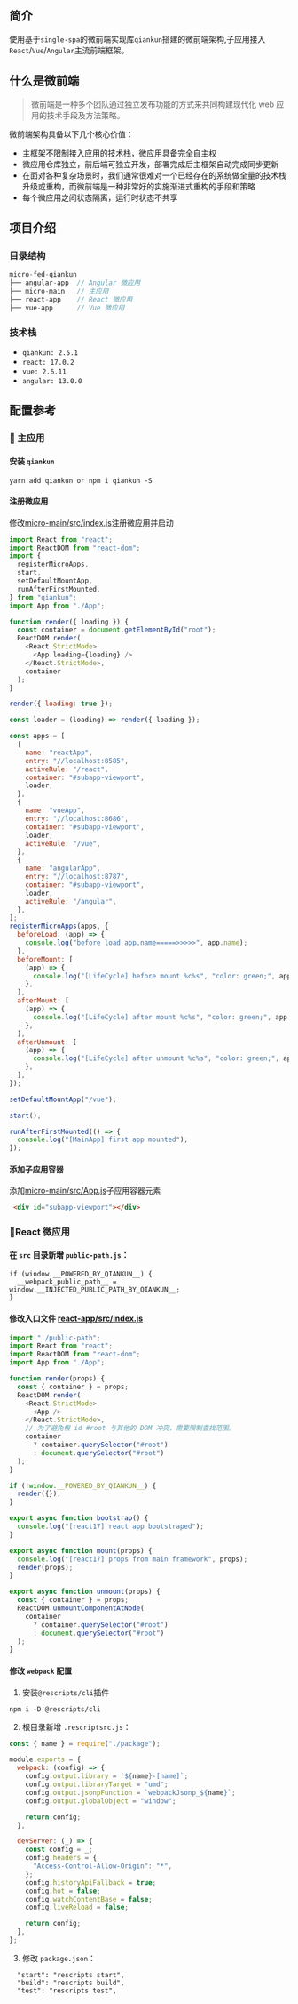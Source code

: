 ## 简介

使用基于`single-spa`的微前端实现库`qiankun`搭建的微前端架构,子应用接入`React`/`Vue`/`Angular`主流前端框架。

## 什么是微前端

> 微前端是一种多个团队通过独立发布功能的方式来共同构建现代化 web 应用的技术手段及方法策略。

微前端架构具备以下几个核心价值：

- 主框架不限制接入应用的技术栈，微应用具备完全自主权
- 微应用仓库独立，前后端可独立开发，部署完成后主框架自动完成同步更新
- 在面对各种复杂场景时，我们通常很难对一个已经存在的系统做全量的技术栈升级或重构，而微前端是一种非常好的实施渐进式重构的手段和策略
- 每个微应用之间状态隔离，运行时状态不共享

## 项目介绍

### 目录结构

```js
micro-fed-qiankun
├── angular-app  // Angular 微应用
├── micro-main   // 主应用
├── react-app    // React 微应用
├── vue-app      // Vue 微应用
```

### 技术栈

- `qiankun: 2.5.1`
- `react: 17.0.2`
- `vue: 2.6.11`
- `angular: 13.0.0`

## 配置参考

### 🚀 主应用

#### 安装 `qiankun`

```
yarn add qiankun or npm i qiankun -S
```

#### 注册微应用

修改[micro-main/src/index.js](https://github.com/basilbai/micro-fed/blob/master/micro-main/src/index.js)注册微应用并启动

```js
import React from "react";
import ReactDOM from "react-dom";
import {
  registerMicroApps,
  start,
  setDefaultMountApp,
  runAfterFirstMounted,
} from "qiankun";
import App from "./App";

function render({ loading }) {
  const container = document.getElementById("root");
  ReactDOM.render(
    <React.StrictMode>
      <App loading={loading} />
    </React.StrictMode>,
    container
  );
}

render({ loading: true });

const loader = (loading) => render({ loading });

const apps = [
  {
    name: "reactApp",
    entry: "//localhost:8585",
    activeRule: "/react",
    container: "#subapp-viewport",
    loader,
  },
  {
    name: "vueApp",
    entry: "//localhost:8686",
    container: "#subapp-viewport",
    loader,
    activeRule: "/vue",
  },
  {
    name: "angularApp",
    entry: "//localhost:8787",
    container: "#subapp-viewport",
    loader,
    activeRule: "/angular",
  },
];
registerMicroApps(apps, {
  beforeLoad: (app) => {
    console.log("before load app.name=====>>>>>", app.name);
  },
  beforeMount: [
    (app) => {
      console.log("[LifeCycle] before mount %c%s", "color: green;", app.name);
    },
  ],
  afterMount: [
    (app) => {
      console.log("[LifeCycle] after mount %c%s", "color: green;", app.name);
    },
  ],
  afterUnmount: [
    (app) => {
      console.log("[LifeCycle] after unmount %c%s", "color: green;", app.name);
    },
  ],
});

setDefaultMountApp("/vue");

start();

runAfterFirstMounted(() => {
  console.log("[MainApp] first app mounted");
});
```

#### 添加子应用容器

添加[micro-main/src/App.js](https://github.com/basilbai/micro-fed/blob/master/micro-main/src/App.js)子应用容器元素

```html
 <div id="subapp-viewport"></div>
```

### 🚀React 微应用

#### 在 `src` 目录新增 `public-path.js`：

```
if (window.__POWERED_BY_QIANKUN__) {
  __webpack_public_path__ = window.__INJECTED_PUBLIC_PATH_BY_QIANKUN__;
}
```

#### 修改入口文件 [react-app/src/index.js](https://github.com/basilbai/micro-fed/blob/master/react-app/src/index.js)

```js
import "./public-path";
import React from "react";
import ReactDOM from "react-dom";
import App from "./App";

function render(props) {
  const { container } = props;
  ReactDOM.render(
    <React.StrictMode>
      <App />
    </React.StrictMode>,
    // 为了避免根 id #root 与其他的 DOM 冲突，需要限制查找范围。
    container
      ? container.querySelector("#root")
      : document.querySelector("#root")
  );
}

if (!window.__POWERED_BY_QIANKUN__) {
  render({});
}

export async function bootstrap() {
  console.log("[react17] react app bootstraped");
}

export async function mount(props) {
  console.log("[react17] props from main framework", props);
  render(props);
}

export async function unmount(props) {
  const { container } = props;
  ReactDOM.unmountComponentAtNode(
    container
      ? container.querySelector("#root")
      : document.querySelector("#root")
  );
}

```
#### 修改 `webpack` 配置
1. 安装`@rescripts/cli`插件 
```
npm i -D @rescripts/cli
```
2. 根目录新增 `.rescriptsrc.js`：
```js
const { name } = require("./package");

module.exports = {
  webpack: (config) => {
    config.output.library = `${name}-[name]`;
    config.output.libraryTarget = "umd";
    config.output.jsonpFunction = `webpackJsonp_${name}`;
    config.output.globalObject = "window";

    return config;
  },

  devServer: (_) => {
    const config = _;
    config.headers = {
      "Access-Control-Allow-Origin": "*",
    };
    config.historyApiFallback = true;
    config.hot = false;
    config.watchContentBase = false;
    config.liveReload = false;

    return config;
  },
};

```
3. 修改 `package.json`：
```
  "start": "rescripts start",
  "build": "rescripts build",
  "test": "rescripts test",
```

